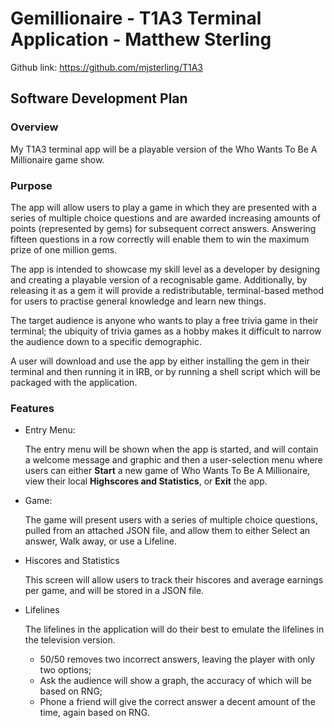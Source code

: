 # Gemillionaire - T1A3 Terminal Application - Matthew Sterling

Github link: https://github.com/mjsterling/T1A3

## Software Development Plan

### Overview

My T1A3 terminal app will be a playable version of the Who Wants To Be A Millionaire game show.

### Purpose

The app will allow users to play a game in which they are presented with a series of multiple choice questions and are awarded increasing amounts of points (represented by gems) for subsequent correct answers. Answering fifteen questions in a row correctly will enable them to win the maximum prize of one million gems.

The app is intended to showcase my skill level as a developer by designing and creating a playable version of a recognisable game. Additionally, by releasing it as a gem it will provide a redistributable, terminal-based method for users to practise general knowledge and learn new things.

The target audience is anyone who wants to play a free trivia game in their terminal; the ubiquity of trivia games as a hobby makes it difficult to narrow the audience down to a specific demographic.

A user will download and use the app by either installing the gem in their terminal and then running it in IRB, or by running a shell script which will be packaged with the application.

### Features

- Entry Menu:

    The entry menu will be shown when the app is started, and will contain a welcome message and graphic and then a user-selection menu where users can either **Start** a new game of Who Wants To Be A Millionaire, view their local **Highscores and Statistics**, or **Exit** the app.

- Game:

    The game will present users with a series of multiple choice questions, pulled from an attached JSON file, and allow them to either Select an answer, Walk away, or use a Lifeline.

- Hiscores and Statistics

    This screen will allow users to track their hiscores and average earnings per game, and will be stored in a JSON file.

- Lifelines

    The lifelines in the application will do their best to emulate the lifelines in the television version.

    - 50/50 removes two incorrect answers, leaving the player with only two options;
    - Ask the audience will show a graph, the accuracy of which will be based on RNG;
    - Phone a friend will give the correct answer a decent amount of the time, again based on RNG.